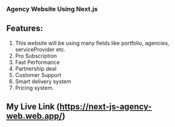 ### Agency Website Using Next.js
## Features:
1. This website will be using many fields like portfolio, agencies, serviceProvider  etc.
2. Pro Subscription
3. Fast Performance
4. Partnership deal
5. Customer Support
6. Smart delivery system
7. Pricing system.

## My Live Link (https://next-js-agency-web.web.app/)
